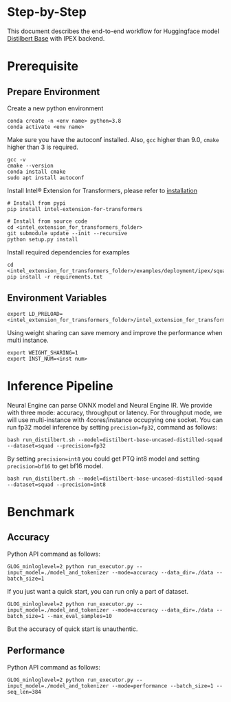 Step-by-Step
========
This document describes the end-to-end workflow for Huggingface model [Distilbert Base](https://huggingface.co/distilbert-base-uncased-distilled-squad) with IPEX backend.
# Prerequisite

## Prepare Environment
Create a new python environment
```shell
conda create -n <env name> python=3.8
conda activate <env name>
```
Make sure you have the autoconf installed. 
Also, `gcc` higher than 9.0, `cmake` higher than 3 is required.
```shell
gcc -v
cmake --version
conda install cmake
sudo apt install autoconf
```
Install Intel® Extension for Transformers, please refer to [installation](https://github.com/intel/intel-extension-for-transformers/blob/main/docs/installation.md)
```shell
# Install from pypi
pip install intel-extension-for-transformers

# Install from source code
cd <intel_extension_for_transformers_folder>
git submodule update --init --recursive
python setup.py install
```
Install required dependencies for examples
```shell
cd <intel_extension_for_transformers_folder>/examples/deployment/ipex/squad/distillbert_base_uncased
pip install -r requirements.txt
```
## Environment Variables
```
export LD_PRELOAD=<intel_extension_for_transformers_folder>/intel_extension_for_transformers/backends/ipex/executor/third_party/jemalloc/lib/libjemalloc.so
```
Using weight sharing can save memory and improve the performance when multi instance.
```
export WEIGHT_SHARING=1
export INST_NUM=<inst num>
```
# Inference Pipeline
Neural Engine can parse ONNX model and Neural Engine IR. 
We provide with three mode: accuracy, throughput or latency. For throughput mode, we will use multi-instance with 4cores/instance occupying one socket.
You can run fp32 model inference by setting `precision=fp32`, command as follows:

```shell
bash run_distilbert.sh --model=distilbert-base-uncased-distilled-squad --dataset=squad --precision=fp32
```

By setting `precision=int8` you could get PTQ int8 model and setting `precision=bf16` to get bf16 model.
```shell
bash run_distilbert.sh --model=distilbert-base-uncased-distilled-squad --dataset=squad --precision=int8
```
# Benchmark
## Accuracy
Python API command as follows:
  ```shell
  GLOG_minloglevel=2 python run_executor.py --input_model=./model_and_tokenizer --mode=accuracy --data_dir=./data --batch_size=1
  ```
  If you just want a quick start, you can run only a part of dataset.
  ```shell
  GLOG_minloglevel=2 python run_executor.py --input_model=./model_and_tokenizer --mode=accuracy --data_dir=./data --batch_size=1 --max_eval_samples=10
  ```
  But the accuracy of quick start is unauthentic.

## Performance
Python API command as follows:
  ```shell
  GLOG_minloglevel=2 python run_executor.py --input_model=./model_and_tokenizer --mode=performance --batch_size=1 --seq_len=384
  ```

